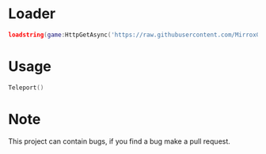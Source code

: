 # Loader

```lua
loadstring(game:HttpGetAsync('https://raw.githubusercontent.com/MirroxGame/Tools/serverhop/main/serverhop.lua'))()
```

# Usage

```lua
Teleport()
```

# Note

This project can contain bugs, if you find a bug make a pull request.
